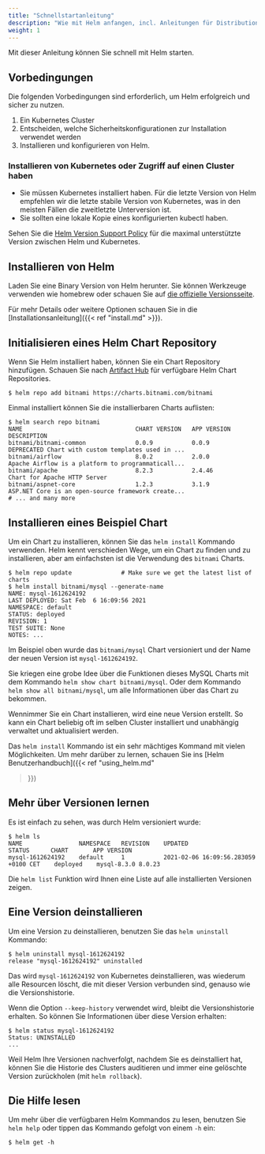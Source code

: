 ```yaml
---
title: "Schnellstartanleitung"
description: "Wie mit Helm anfangen, incl. Anleitungen für Distributionen, FAQs und Plugins."
weight: 1
---
```


Mit dieser Anleitung können Sie schnell mit Helm starten.

## Vorbedingungen

Die folgenden Vorbedingungen sind erforderlich, um Helm erfolgreich und sicher
zu nutzen.

1. Ein Kubernetes Cluster
2. Entscheiden, welche Sicherheitskonfigurationen zur Installation verwendet werden
3. Installieren und konfigurieren von Helm.

### Installieren von Kubernetes oder Zugriff auf einen Cluster haben

- Sie müssen Kubernetes installiert haben. Für die letzte Version von Helm
  empfehlen wir die letzte stabile Version von Kubernetes, was in den meisten
  Fällen die zweitletzte Unterversion ist.
- Sie sollten eine lokale Kopie eines konfigurierten kubectl haben.

Sehen Sie die [Helm Version Support Policy](https://helm.sh/docs/topics/version_skew/)
für die maximal unterstützte Version zwischen Helm und Kubernetes.

## Installieren von Helm

Laden Sie eine Binary Version von Helm herunter. Sie können Werkzeuge verwenden wie homebrew
oder schauen Sie auf [die offizielle Versionsseite](https://github.com/helm/helm/releases).

Für mehr Details oder weitere Optionen schauen Sie in die [Installationsanleitung]({{< ref
"install.md" >}}).

## Initialisieren eines Helm Chart Repository

Wenn Sie Helm installiert haben, können Sie ein Chart Repository hinzufügen. Schauen Sie nach
[Artifact Hub](https://artifacthub.io/packages/search?kind=0) für verfügbare Helm Chart
Repositories.

```console
$ helm repo add bitnami https://charts.bitnami.com/bitnami
```

Einmal installiert können Sie die installierbaren Charts auflisten:

```console
$ helm search repo bitnami
NAME                             	CHART VERSION	APP VERSION  	DESCRIPTION
bitnami/bitnami-common           	0.0.9        	0.0.9        	DEPRECATED Chart with custom templates used in ...
bitnami/airflow                  	8.0.2        	2.0.0        	Apache Airflow is a platform to programmaticall...
bitnami/apache                   	8.2.3        	2.4.46       	Chart for Apache HTTP Server
bitnami/aspnet-core              	1.2.3        	3.1.9        	ASP.NET Core is an open-source framework create...
# ... and many more
```

## Installieren eines Beispiel Chart

Um ein Chart zu installieren, können Sie das `helm install` Kommando verwenden.
Helm kennt verschieden Wege, um ein Chart zu finden und zu installieren, aber
am einfachsten ist die Verwendung des `bitnami` Charts.

```console
$ helm repo update              # Make sure we get the latest list of charts
$ helm install bitnami/mysql --generate-name
NAME: mysql-1612624192
LAST DEPLOYED: Sat Feb  6 16:09:56 2021
NAMESPACE: default
STATUS: deployed
REVISION: 1
TEST SUITE: None
NOTES: ...
```

Im Beispiel oben wurde das `bitnami/mysql` Chart versioniert und der Name
der neuen Version ist `mysql-1612624192`.

Sie kriegen eine grobe Idee über die Funktionen dieses MySQL Charts mit dem
Kommando `helm show chart bitnami/mysql`. Oder dem Kommando `helm show all bitnami/mysql`,
um alle Informationen über das Chart zu bekommen.

Wennimmer Sie ein Chart installieren, wird eine neue Version erstellt. So kann
ein Chart beliebig oft im selben Cluster installiert und unabhängig verwaltet und
aktualisiert werden.

Das `helm install` Kommando ist ein sehr mächtiges Kommand mit vielen Möglichkeiten.
Um mehr darüber zu lernen, schauen Sie ins [Helm Benutzerhandbuch]({{< ref "using_helm.md"
>}})

## Mehr über Versionen lernen

Es ist einfach zu sehen, was durch Helm versioniert wurde:

```console
$ helm ls
NAME            	NAMESPACE	REVISION	UPDATED                             	STATUS  	CHART      	APP VERSION
mysql-1612624192	default  	1       	2021-02-06 16:09:56.283059 +0100 CET	deployed	mysql-8.3.0	8.0.23
```

Die `helm list` Funktion wird Ihnen eine Liste auf alle installierten Versionen zeigen.

## Eine Version deinstallieren

Um eine Version zu deinstallieren, benutzen Sie das `helm uninstall` Kommando:

```console
$ helm uninstall mysql-1612624192
release "mysql-1612624192" uninstalled
```

Das wird `mysql-1612624192` von Kubernetes deinstallieren, was wiederum alle
Resourcen löscht, die mit dieser Version verbunden sind, genauso wie die Versionshistorie.

Wenn die Option `--keep-history` verwendet wird, bleibt die Versionshistorie erhalten.
So können Sie Informationen über diese Version erhalten:

```console
$ helm status mysql-1612624192
Status: UNINSTALLED
...
```

Weil Helm Ihre Versionen nachverfolgt, nachdem Sie es deinstalliert hat, können Sie
die Historie des Clusters auditieren und immer eine gelöschte Version zurückholen
(mit `helm rollback`).

## Die Hilfe lesen

Um mehr über die verfügbaren Helm Kommandos zu lesen, benutzen Sie `helm help` oder
tippen das Kommando gefolgt von einem `-h` ein:

```console
$ helm get -h
```
